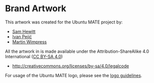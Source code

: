 # Brand Artwork

This artwork was created for the Ubuntu MATE project by:

  * [Sam Hewitt](http://snwh.org/)
  * [Ivan Pejić](https://github.com/nadrimajstor)
  * [Martin Wimpress](https://ubuntu-mate.org)

All the artwork in is made available under the Attribution-ShareAlike 4.0 International ([CC BY-SA 4.0](http://creativecommons.org/licenses/by-sa/4.0/)) 

  * <http://creativecommons.org/licenses/by-sa/4.0/legalcode>

For usage of the Ubuntu MATE logo, please see the [logo guidelines](https://ubuntu-mate.org/logo-guidelines).
